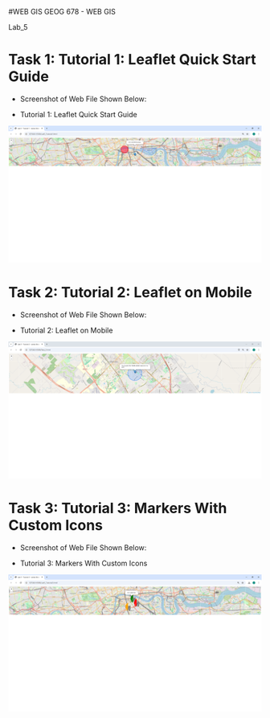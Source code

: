 #WEB GIS
GEOG 678 - WEB GIS

Lab_5

# Task 1: Tutorial 1: Leaflet Quick Start Guide

- Screenshot of Web File Shown Below:

- Tutorial 1: Leaflet Quick Start Guide

![Tutorial 1: Leaflet Quick Start Guide](https://github.com/jbs0710/Strickland_GEOG678/blob/main/Lab_5/Lab5Screenshots/Tutorial%201.PNG)


# Task 2: Tutorial 2: Leaflet on Mobile

- Screenshot of Web File Shown Below:

- Tutorial 2: Leaflet on Mobile

![Tutorial 2: Leaflet on Mobile](https://github.com/jbs0710/Strickland_GEOG678/blob/main/Lab_5/Lab5Screenshots/Tutorial%202.PNG)


# Task 3: Tutorial 3: Markers With Custom Icons

- Screenshot of Web File Shown Below:

- Tutorial 3: Markers With Custom Icons

![Tutorial 3: Markers With Custom Icons](https://github.com/jbs0710/Strickland_GEOG678/blob/main/Lab_5/Lab5Screenshots/Tutorial%203.PNG)